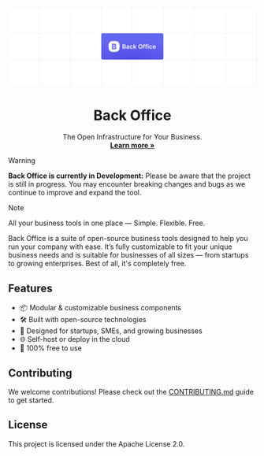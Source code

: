 <p align="center">
  <a href="https://backoffice.co.th">
   <img src="./apps/backoffice/public/images/backoffice.png" alt="Back Office — The infrastructure of your business">
  </a>
  <h1 align="center">Back Office</h1>
  <p align="center">
    The Open Infrastructure for Your Business.
    <br />
    <a href="https://backoffice.co.th"><strong>Learn more »</strong></a>
  </p>
</p>

>[!Warning]
>**Back Office is currently in Development:** Please be aware that the project is still in progress. You may encounter breaking changes and bugs as we continue to improve and expand the tool.

> [!NOTE]
> All your business tools in one place — Simple. Flexible. Free.

Back Office is a suite of open-source business tools designed to help you run your company with ease. It’s fully customizable to fit your unique business needs and is suitable for businesses of all sizes — from startups to growing enterprises. Best of all, it's completely free.

## Features
- 📦 Modular & customizable business components  
- 🛠️ Built with open-source technologies  
- 💼 Designed for startups, SMEs, and growing businesses  
- 🌐 Self-host or deploy in the cloud  
- 💸 100% free to use

## Contributing
We welcome contributions! Please check out the [CONTRIBUTING.md](CONTRIBUTING.md) guide to get started.

## License
This project is licensed under the Apache License 2.0.